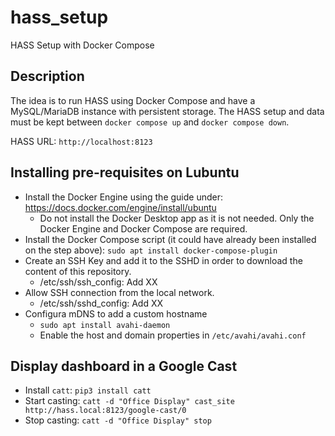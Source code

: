 # hass_setup
HASS Setup with Docker Compose

## Description

The idea is to run HASS using Docker Compose and have a MySQL/MariaDB instance with persistent storage.
The HASS setup and data must be kept between `docker compose up` and `docker compose down`.

HASS URL: `http://localhost:8123`

## Installing pre-requisites on Lubuntu

* Install the Docker Engine using the guide under: https://docs.docker.com/engine/install/ubuntu
    * Do not install the Docker Desktop app as it is not needed. Only the Docker Engine and Docker Compose are required.
* Install the Docker Compose script (it could have already been installed on the step above): `sudo apt install docker-compose-plugin`
* Create an SSH Key and add it to the SSHD in order to download the content of this repository.
    * /etc/ssh/ssh_config: Add XX
* Allow SSH connection from the local network.
    * /etc/ssh/sshd_config: Add XX
* Configura mDNS to add a custom hostname
    * `sudo apt install avahi-daemon`
    * Enable the host and domain properties in `/etc/avahi/avahi.conf`

## Display dashboard in a Google Cast
* Install `catt`: `pip3 install catt`
* Start casting: `catt -d "Office Display" cast_site http://hass.local:8123/google-cast/0`
* Stop casting: `catt -d "Office Display" stop`
